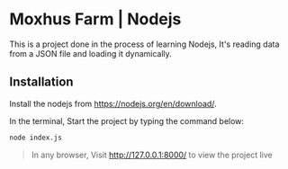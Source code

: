 # Moxhus Farm | Nodejs

This is a project done in the process of learning Nodejs, It's reading data from a JSON file and loading it dynamically.

## Installation

Install the nodejs from https://nodejs.org/en/download/.

In the terminal, Start the project by typing the command below:

```bash
node index.js
```
> In any browser, Visit http://127.0.0.1:8000/ to view the project live
